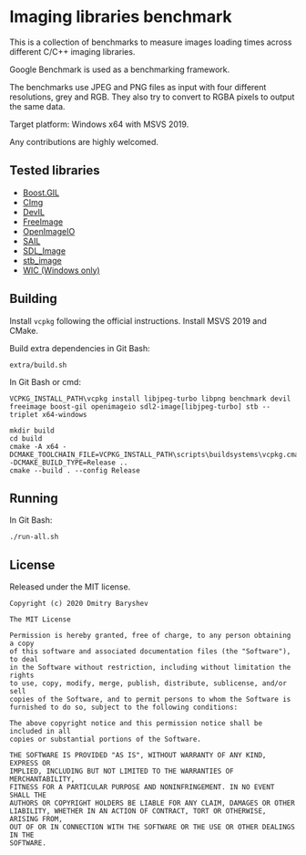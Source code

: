 # Imaging libraries benchmark

This is a collection of benchmarks to measure images loading times across different C/C++ imaging libraries.

Google Benchmark is used as a benchmarking framework.

The benchmarks use JPEG and PNG files as input with four different resolutions, grey and RGB. They also try to convert
to RGBA pixels to output the same data.

Target platform: Windows x64 with MSVS 2019.

Any contributions are highly welcomed.

## Tested libraries

- [Boost.GIL](https://www.boost.org/doc/libs/1_68_0/libs/gil/doc/html/index.html)
- [CImg](https://github.com/dtschump/CImg)
- [DevIL](http://openil.sourceforge.net)
- [FreeImage](https://freeimage.sourceforge.io)
- [OpenImageIO](https://github.com/OpenImageIO/oiio.git)
- [SAIL](https://github.com/smoked-herring/sail)
- [SDL_Image](https://www.libsdl.org/projects/SDL_image)
- [stb_image](https://github.com/nothings/stb)
- [WIC (Windows only)](https://docs.microsoft.com/en-us/windows/win32/wic/-wic-about-windows-imaging-codec)

## Building

Install `vcpkg` following the official instructions. Install MSVS 2019 and CMake.

Build extra dependencies in Git Bash:

```
extra/build.sh
```

In Git Bash or cmd:

```
VCPKG_INSTALL_PATH\vcpkg install libjpeg-turbo libpng benchmark devil freeimage boost-gil openimageio sdl2-image[libjpeg-turbo] stb --triplet x64-windows

mkdir build
cd build
cmake -A x64 -DCMAKE_TOOLCHAIN_FILE=VCPKG_INSTALL_PATH\scripts\buildsystems\vcpkg.cmake -DCMAKE_BUILD_TYPE=Release ..
cmake --build . --config Release
```

## Running

In Git Bash:

```
./run-all.sh
```

## License

Released under the MIT license.

```
Copyright (c) 2020 Dmitry Baryshev

The MIT License

Permission is hereby granted, free of charge, to any person obtaining a copy
of this software and associated documentation files (the "Software"), to deal
in the Software without restriction, including without limitation the rights
to use, copy, modify, merge, publish, distribute, sublicense, and/or sell
copies of the Software, and to permit persons to whom the Software is
furnished to do so, subject to the following conditions:

The above copyright notice and this permission notice shall be included in all
copies or substantial portions of the Software.

THE SOFTWARE IS PROVIDED "AS IS", WITHOUT WARRANTY OF ANY KIND, EXPRESS OR
IMPLIED, INCLUDING BUT NOT LIMITED TO THE WARRANTIES OF MERCHANTABILITY,
FITNESS FOR A PARTICULAR PURPOSE AND NONINFRINGEMENT. IN NO EVENT SHALL THE
AUTHORS OR COPYRIGHT HOLDERS BE LIABLE FOR ANY CLAIM, DAMAGES OR OTHER
LIABILITY, WHETHER IN AN ACTION OF CONTRACT, TORT OR OTHERWISE, ARISING FROM,
OUT OF OR IN CONNECTION WITH THE SOFTWARE OR THE USE OR OTHER DEALINGS IN THE
SOFTWARE.
```
